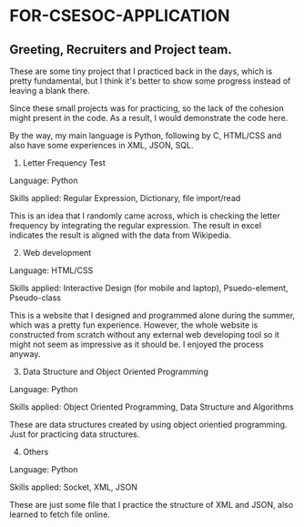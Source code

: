 # FOR-CSESOC-APPLICATION

<h2> Greeting, Recruiters and Project team.</h2>
  These are some tiny project that I practiced back in the days, which is pretty fundamental, but I think it's better to show some progress instead of leaving a blank there. 
  
  Since these small projects was for practicing, so the lack of the cohesion might present in the code. As a result, I would demonstrate the code here. 
  
  By the way, my main language is Python, following by C, HTML/CSS and also have some experiences in XML, JSON, SQL.
  
  1. Letter Frequency Test
  
  Language: Python
  
  Skills applied: Regular Expression, Dictionary, file import/read
  
  This is an idea that I randomly came across, which is checking the letter frequency by integrating the regular expression. The result in excel indicates the result is aligned with the data from Wikipedia.
  
  2. Web development
  
  Language: HTML/CSS
  
  Skills applied: Interactive Design (for mobile and laptop), Psuedo-element, Pseudo-class
  
  This is a website that I designed and programmed alone during the summer, which was a pretty fun experience. However, the whole website is constructed from scratch without any external web developing tool so it might not seem as impressive as it should be. I enjoyed the process anyway.  
  
  3. Data Structure and Object Oriented Programming
  
  Language: Python
  
  Skills applied: Object Oriented Programming, Data Structure and Algorithms
  
  These are data structures created by using object orientied programming. Just for practicing data structures.
  
  4. Others
  
  Language: Python
  
  Skills applied: Socket, XML, JSON
  
  These are just some file that I practice the structure of XML and JSON, also learned to fetch file online.
  
